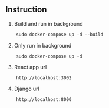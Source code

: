 ## Instruction

1. Build and run in background
```	
	sudo docker-compose up -d --build
```
2. Only run in background
```
	sudo docker-compose up -d
```

3. React app url
```
	http://localhost:3002
```
4. Django url
```
	http://localhost:8000
```
